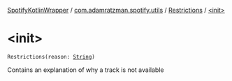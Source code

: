 [SpotifyKotlinWrapper](../../index.md) / [com.adamratzman.spotify.utils](../index.md) / [Restrictions](index.md) / [&lt;init&gt;](./-init-.md)

# &lt;init&gt;

`Restrictions(reason: `[`String`](https://kotlinlang.org/api/latest/jvm/stdlib/kotlin/-string/index.html)`)`

Contains an explanation of why a track is not available

